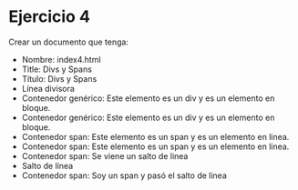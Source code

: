 # Ejercicio 4

Crear un documento que tenga:
* Nombre: index4.html
* Title:
Divs y Spans
* Título:
Divs y Spans
* Línea divisora
* Contenedor genérico: 
Este elemento es un div y es un elemento en bloque.
* Contenedor genérico:
Este elemento es un div y es un elemento en bloque.
* Contenedor span: 
Este elemento es un span y es un elemento en linea.
* Contenedor span: 
Este elemento es un span y es un elemento en linea.
* Contenedor span: 
Se viene un salto de linea
* Salto de línea
* Contenedor span: 
Soy un span y pasó el salto de linea